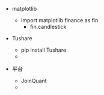 
- matplotlib
  - import matplotlib.finance as fin
    - fin.candlestick

- Tushare
  - pip install Tushare
  -
- 平台
  - JoinQuant
  -
